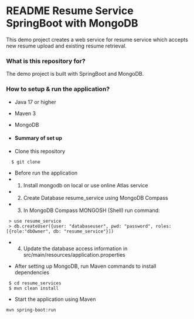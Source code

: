 # README Resume Service SpringBoot with MongoDB #

This demo project creates a web service for resume service which accepts new resume upload and existing resume retrieval. 

### What is this repository for? ###
The demo project is built with SpringBoot and MongoDB.  

### How to setup & run the application? ###
 * Java 17 or higher
 * Maven 3
 * MongoDB

 * #### Summary of set up ####
 * Clone this repository 
  ```
    $ git clone 
  ```
  * Before run the application
  * 1. Install mongodb on local or use online Atlas service
  * 2. Create Database resume_service using MongoDB Compass
  * 3. In MongoDB Compass MONGOSH (Shell) run command:
  ```
   > use resume_service 
   > db.createUser({user: "databaseuser", pwd: "password", roles: [{role:"dbOwner", db: "resume_service"}])
  ```  
  * 4. Update the database access information in src/main/resources/application.properties

  * After setting up MongoDB, run Maven commands to install dependencies
   ```
    $ cd resume_services
    $ mvn clean install
   ```
   *  Start the application using Maven
   ```
   mvn spring-boot:run
   ```
